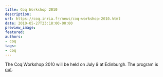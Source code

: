 ```yaml
---
title: Coq Workshop 2010
description:
url: https://coq.inria.fr/news/coq-workshop-2010.html
date: 2010-05-27T23:18:00-00:00
preview_image:
featured:
authors:
- coq
tags:
- coq
---
```



<p>The Coq Workshop 2010 will be held on July 9 at Edinburgh. The program is <a href="https://coq.inria.fr/coq-workshop/2010">out</a>.</p>

 
